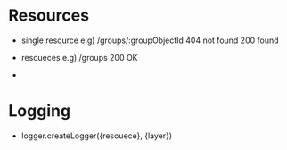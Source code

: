 


# Resources
- single resource e.g) /groups/:groupObjectId
  404 not found
  200 found

- resoueces e.g) /groups
  200 OK 

- 


# Logging
- logger.createLogger({resouece}, {layer})

